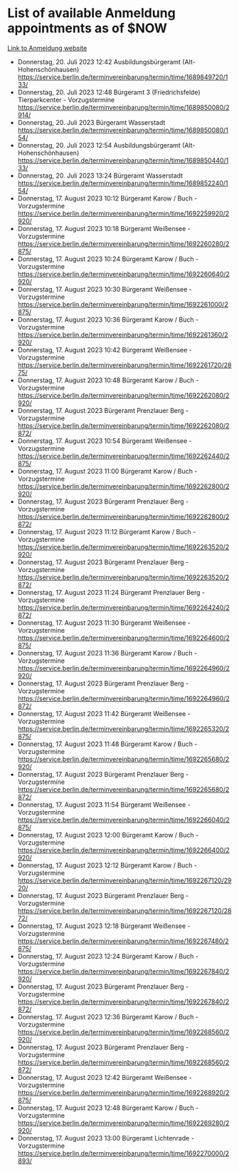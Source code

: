 # List of available Anmeldung appointments as of $NOW
[Link to Anmeldung website](https://service.berlin.de/terminvereinbarung/termin/tag.php?termin=1&anliegen[]=120686&dienstleisterlist=122210,122217,327316,122219,327312,122227,327314,122231,327346,122243,327348,122254,122252,329742,122260,329745,122262,329748,122271,327278,122273,327274,122277,327276,330436,122280,327294,122282,327290,122284,327292,122291,327270,122285,327266,122286,327264,122296,327268,150230,329760,122297,327286,122294,327284,122312,329763,122314,329775,122304,327330,122311,327334,122309,327332,317869,122281,327352,122279,329772,122283,122276,327324,122274,327326,122267,329766,122246,327318,122251,327320,122257,327322,122208,327298,122226,327300&herkunft=http%3A%2F%2Fservice.berlin.de%2Fdienstleistung%2F120686%2F)
- Donnerstag, 20. Juli 2023 12:42 Ausbildungsbürgeramt (Alt- Hohenschönhausen) https://service.berlin.de/terminvereinbarung/termin/time/1689849720/133/
- Donnerstag, 20. Juli 2023 12:48 Bürgeramt 3 (Friedrichsfelde) Tierparkcenter - Vorzugstermine https://service.berlin.de/terminvereinbarung/termin/time/1689850080/2914/
- Donnerstag, 20. Juli 2023  Bürgeramt Wasserstadt https://service.berlin.de/terminvereinbarung/termin/time/1689850080/154/
- Donnerstag, 20. Juli 2023 12:54 Ausbildungsbürgeramt (Alt- Hohenschönhausen) https://service.berlin.de/terminvereinbarung/termin/time/1689850440/133/
- Donnerstag, 20. Juli 2023 13:24 Bürgeramt Wasserstadt https://service.berlin.de/terminvereinbarung/termin/time/1689852240/154/
- Donnerstag, 17. August 2023 10:12 Bürgeramt Karow / Buch - Vorzugstermine https://service.berlin.de/terminvereinbarung/termin/time/1692259920/2920/
- Donnerstag, 17. August 2023 10:18 Bürgeramt Weißensee - Vorzugstermine https://service.berlin.de/terminvereinbarung/termin/time/1692260280/2875/
- Donnerstag, 17. August 2023 10:24 Bürgeramt Karow / Buch - Vorzugstermine https://service.berlin.de/terminvereinbarung/termin/time/1692260640/2920/
- Donnerstag, 17. August 2023 10:30 Bürgeramt Weißensee - Vorzugstermine https://service.berlin.de/terminvereinbarung/termin/time/1692261000/2875/
- Donnerstag, 17. August 2023 10:36 Bürgeramt Karow / Buch - Vorzugstermine https://service.berlin.de/terminvereinbarung/termin/time/1692261360/2920/
- Donnerstag, 17. August 2023 10:42 Bürgeramt Weißensee - Vorzugstermine https://service.berlin.de/terminvereinbarung/termin/time/1692261720/2875/
- Donnerstag, 17. August 2023 10:48 Bürgeramt Karow / Buch - Vorzugstermine https://service.berlin.de/terminvereinbarung/termin/time/1692262080/2920/
- Donnerstag, 17. August 2023  Bürgeramt Prenzlauer Berg - Vorzugstermine https://service.berlin.de/terminvereinbarung/termin/time/1692262080/2872/
- Donnerstag, 17. August 2023 10:54 Bürgeramt Weißensee - Vorzugstermine https://service.berlin.de/terminvereinbarung/termin/time/1692262440/2875/
- Donnerstag, 17. August 2023 11:00 Bürgeramt Karow / Buch - Vorzugstermine https://service.berlin.de/terminvereinbarung/termin/time/1692262800/2920/
- Donnerstag, 17. August 2023  Bürgeramt Prenzlauer Berg - Vorzugstermine https://service.berlin.de/terminvereinbarung/termin/time/1692262800/2872/
- Donnerstag, 17. August 2023 11:12 Bürgeramt Karow / Buch - Vorzugstermine https://service.berlin.de/terminvereinbarung/termin/time/1692263520/2920/
- Donnerstag, 17. August 2023  Bürgeramt Prenzlauer Berg - Vorzugstermine https://service.berlin.de/terminvereinbarung/termin/time/1692263520/2872/
- Donnerstag, 17. August 2023 11:24 Bürgeramt Prenzlauer Berg - Vorzugstermine https://service.berlin.de/terminvereinbarung/termin/time/1692264240/2872/
- Donnerstag, 17. August 2023 11:30 Bürgeramt Weißensee - Vorzugstermine https://service.berlin.de/terminvereinbarung/termin/time/1692264600/2875/
- Donnerstag, 17. August 2023 11:36 Bürgeramt Karow / Buch - Vorzugstermine https://service.berlin.de/terminvereinbarung/termin/time/1692264960/2920/
- Donnerstag, 17. August 2023  Bürgeramt Prenzlauer Berg - Vorzugstermine https://service.berlin.de/terminvereinbarung/termin/time/1692264960/2872/
- Donnerstag, 17. August 2023 11:42 Bürgeramt Weißensee - Vorzugstermine https://service.berlin.de/terminvereinbarung/termin/time/1692265320/2875/
- Donnerstag, 17. August 2023 11:48 Bürgeramt Karow / Buch - Vorzugstermine https://service.berlin.de/terminvereinbarung/termin/time/1692265680/2920/
- Donnerstag, 17. August 2023  Bürgeramt Prenzlauer Berg - Vorzugstermine https://service.berlin.de/terminvereinbarung/termin/time/1692265680/2872/
- Donnerstag, 17. August 2023 11:54 Bürgeramt Weißensee - Vorzugstermine https://service.berlin.de/terminvereinbarung/termin/time/1692266040/2875/
- Donnerstag, 17. August 2023 12:00 Bürgeramt Karow / Buch - Vorzugstermine https://service.berlin.de/terminvereinbarung/termin/time/1692266400/2920/
- Donnerstag, 17. August 2023 12:12 Bürgeramt Karow / Buch - Vorzugstermine https://service.berlin.de/terminvereinbarung/termin/time/1692267120/2920/
- Donnerstag, 17. August 2023  Bürgeramt Prenzlauer Berg - Vorzugstermine https://service.berlin.de/terminvereinbarung/termin/time/1692267120/2872/
- Donnerstag, 17. August 2023 12:18 Bürgeramt Weißensee - Vorzugstermine https://service.berlin.de/terminvereinbarung/termin/time/1692267480/2875/
- Donnerstag, 17. August 2023 12:24 Bürgeramt Karow / Buch - Vorzugstermine https://service.berlin.de/terminvereinbarung/termin/time/1692267840/2920/
- Donnerstag, 17. August 2023  Bürgeramt Prenzlauer Berg - Vorzugstermine https://service.berlin.de/terminvereinbarung/termin/time/1692267840/2872/
- Donnerstag, 17. August 2023 12:36 Bürgeramt Karow / Buch - Vorzugstermine https://service.berlin.de/terminvereinbarung/termin/time/1692268560/2920/
- Donnerstag, 17. August 2023  Bürgeramt Prenzlauer Berg - Vorzugstermine https://service.berlin.de/terminvereinbarung/termin/time/1692268560/2872/
- Donnerstag, 17. August 2023 12:42 Bürgeramt Weißensee - Vorzugstermine https://service.berlin.de/terminvereinbarung/termin/time/1692268920/2875/
- Donnerstag, 17. August 2023 12:48 Bürgeramt Karow / Buch - Vorzugstermine https://service.berlin.de/terminvereinbarung/termin/time/1692269280/2920/
- Donnerstag, 17. August 2023 13:00 Bürgeramt Lichtenrade - Vorzugstermine https://service.berlin.de/terminvereinbarung/termin/time/1692270000/2893/
